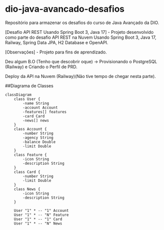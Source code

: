 # dio-java-avancado-desafios

Repositório para armazenar os desafios do curso de Java Avançado da DIO.

[Desafio API REST Usando Spring Boot 3, Java 17] - Projeto desenvolvido como parte do desafio API REST na Nuvem Usando Spring Boot 3, Java 17, Railway, Spring Data JPA, H2 Database e OpenAPI.

[Observações] - Projeto para fins de aprendizado.

Deu algum B.O (Tenho que descobrir oque) -> Provisionando o PostgreSQL (Railway) e Criando o Perfil de PRD.

Deploy da API na Nuvem (Railway)(Não tive tempo de chegar nesta parte).


##Diagrama de Classes

```mermaid
classDiagram
    class User {
        -name String
        -account Account
        -features[] features
        -card Card
        -news[] news
    }
    class Account {
        -number String
        -agency String
        -balance Double
        -limit Double
    }
    class Feature {
        -icon String
        -description String
    }
    class Card {
        -number String
        -limit Double
    }
    class News {
        -icon String
        -description String
    }

    User "1" * -- "1" Account
    User "1" * -- "N" Feature
    User "1" * -- "1" Card
    User "1" * -- "N" News
```

